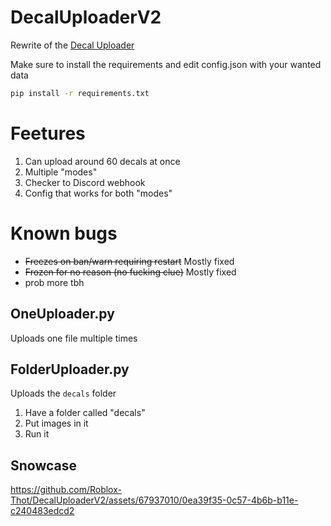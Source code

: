 <!-- 
> [!WARNING]\
> This is still buggy so please don't use this in any projects, Please use [Roblox-Thot/DecalUploader](https://github.com/Roblox-Thot/DecalUploader) for now -->
# DecalUploaderV2
Rewrite of the [Decal Uploader](https://github.com/Roblox-Thot/DecalUploader)

Make sure to install the requirements and edit config.json with your wanted data

```cmd
pip install -r requirements.txt
```

# Feetures
1. Can upload around 60 decals at once
2. Multiple "modes"
3. Checker to Discord webhook
4. Config that works for both "modes"

# Known bugs
* ~~Freezes on ban/warn requiring restart~~ Mostly fixed
* ~~Frozen for no reason (no fucking clue)~~ Mostly fixed
* prob more tbh

## OneUploader.py
Uploads one file multiple times

## FolderUploader.py
Uploads the `decals` folder
1. Have a folder called "decals"
2. Put images in it
3. Run it

##

## Snowcase
https://github.com/Roblox-Thot/DecalUploaderV2/assets/67937010/0ea39f35-0c57-4b6b-b11e-c240483edcd2

